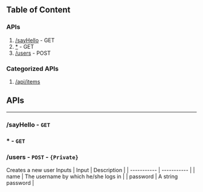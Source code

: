 
  ## Table of Content
  ### APIs 
1. [/sayHello](#sayHello) - GET
2. [*](#) - GET
3. [/users](#users) - POST
  ### Categorized APIs
  1. [/api/items](pages/api-items)
        
    
## APIs
---
### **\/sayHello** - ```GET```
### **\*** - ```GET```
### **\/users** - ```POST``` -  `{Private}`
Creates a new user Inputs
| Input      | Description |
| ----------- | ----------- |
| name | The username by which he/she logs in |
| password | A string password |